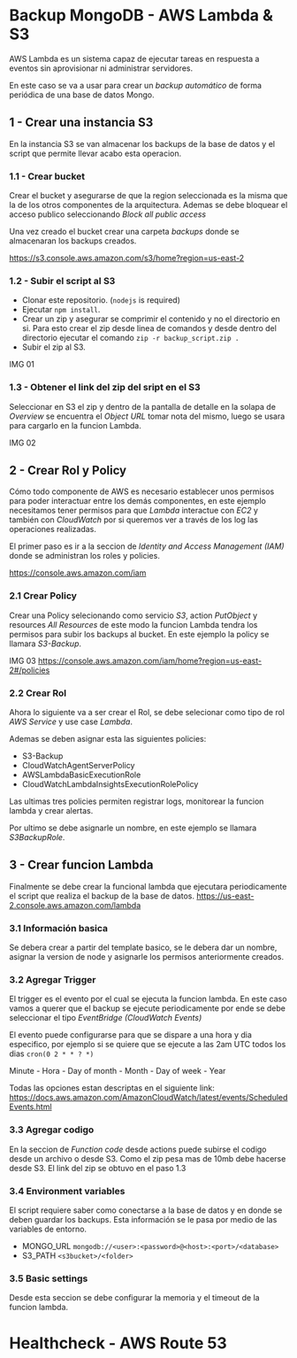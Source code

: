 # Backup MongoDB - AWS Lambda & S3

AWS Lambda es un sistema capaz de ejecutar tareas en respuesta a eventos sin aprovisionar ni administrar servidores.

En este caso se va a usar para crear un *backup automático* de forma periódica de una base de datos Mongo.

## 1 - Crear una instancia S3

En la instancia S3 se van almacenar los backups de la base de datos y el script que permite llevar acabo esta operacion.

### 1.1 - Crear bucket

Crear el bucket y asegurarse de que la region seleccionada es la misma que la de los otros componentes de la arquitectura. Ademas se debe bloquear el acceso publico seleccionando *Block all public access*

Una vez creado el bucket crear una carpeta *backups* donde se almacenaran los backups creados.

https://s3.console.aws.amazon.com/s3/home?region=us-east-2

### 1.2 - Subir el script al S3

- Clonar este repositorio. (`nodejs` is required)
- Ejecutar `npm install`.
- Crear un zip y asegurar se comprimir el contenido y no el directorio en si. Para esto crear el zip desde linea de comandos y desde dentro del directorio ejecutar el comando `zip -r backup_script.zip .`
- Subir el zip al S3.

IMG 01

### 1.3 - Obtener el link del zip del sript en el S3

Seleccionar en S3 el zip y dentro de la pantalla de detalle en la solapa de *Overview* se encuentra el *Object URL* tomar nota del mismo, luego se usara para cargarlo en la funcion Lambda.

IMG 02

## 2 - Crear Rol y Policy

Cómo todo componente de AWS es necesario establecer unos permisos para poder interactuar entre los demás componentes, en este ejemplo necesitamos tener permisos para que *Lambda* interactue con *EC2* y también con *CloudWatch* por si queremos ver a través de los log las operaciones realizadas.

El primer paso es ir a la seccion de *Identity and Access Management (IAM)* donde se administran los roles y policies.

https://console.aws.amazon.com/iam

### 2.1 Crear Policy

Crear una Policy selecionando como servicio *S3*, action *PutObject* y resources *All Resources* de este modo la funcion Lambda tendra los permisos para subir los backups al bucket. En este ejemplo la policy se llamara *S3-Backup*.

IMG 03
https://console.aws.amazon.com/iam/home?region=us-east-2#/policies

### 2.2 Crear Rol

Ahora lo siguiente va a ser crear el Rol, se debe selecionar como tipo de rol *AWS Service* y use case *Lambda*.

Ademas se deben asignar esta las siguientes policies:
- S3-Backup
- CloudWatchAgentServerPolicy
- AWSLambdaBasicExecutionRole
- CloudWatchLambdaInsightsExecutionRolePolicy

Las ultimas tres policies permiten registrar logs, monitorear la funcion lambda y crear alertas.

Por ultimo se debe asignarle un nombre, en este ejemplo se llamara *S3BackupRole*.

## 3 - Crear funcion Lambda

Finalmente se debe crear la funcional lambda que ejecutara periodicamente el script que realiza el backup de la base de datos.
https://us-east-2.console.aws.amazon.com/lambda

### 3.1 Información basica
Se debera crear a partir del template basico, se le debera dar un nombre, asignar la version de node y asignarle los permisos anteriormente creados.

### 3.2 Agregar Trigger

El trigger es el evento por el cual se ejecuta la funcion lambda. En este caso vamos a querer que el backup se ejecute periodicamente por ende se debe seleccionar el tipo *EventBridge (CloudWatch Events)*

El evento puede configurarse para que se dispare a una hora y dia especifico, por ejemplo si se quiere que se ejecute a las 2am UTC todos los dias `cron(0 2 * * ? *)` 

Minute - Hora - Day of month	- Month	 - Day of week	- Year

Todas las opciones estan descriptas en el siguiente link:
https://docs.aws.amazon.com/AmazonCloudWatch/latest/events/ScheduledEvents.html

### 3.3 Agregar codigo

En la seccion de *Function code* desde actions puede subirse el codigo desde un archivo o desde S3. Como el zip pesa mas de 10mb debe hacerse desde S3. El link del zip se obtuvo en el paso 1.3

### 3.4 Environment variables

El script requiere saber como conectarse a la base de datos y en donde se deben guardar los backups. Esta información se le pasa por medio de las variables de entorno.

- MONGO_URL `mongodb://<user>:<password>@<host>:<port>/<database>`
- S3_PATH `<s3bucket>/<folder>`

### 3.5 Basic settings

Desde esta seccion se debe configurar la memoria y el timeout de la funcion lambda.

# Healthcheck - AWS Route 53



